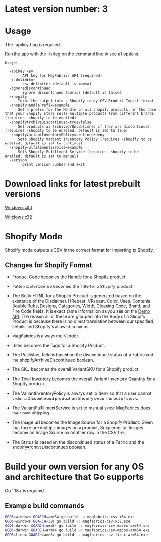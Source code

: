 # Latest version number: 3

# Usage

The -apikey flag is required.

Run the app with the -h flag on the command line to see all options.

```
Usage:

  -apikey key
        API key for MagFabrics API (required)
  -d delimiter
        csv delimiter (default is comma)
  -ignorediscontinued
        ignore discontinued fabrics (default is false)
  -shopify
      Turns the output into a Shopify-ready CSV Product Import format
  -shopifyHandlePrefix=example
      Set a prefix for the Handle on all shopify products, in the case that your Shopify store sells multiple products from different brands (requires -shopify to be enabled)
  -shopifyArchiveDiscontinued=true/false
      Set products as Archived/Unpublished if they are discontinued (requires -shopify to be enabled, default is set to true)
  -shopifyVariantInventoryPolicy=continue/deny
      Sets Shopify Variant Inventory Policy (requires -shopify to be enabled, default is set to continue)
  -shopifyFulfillmentService=example
      Sets Shopify Fulillment Service (requires -shopify to be enabled, default is set to manual)
  -version
        print version number and exit
```

# Download links for latest prebuilt versions

[Windows x64](https://images.magfabrics.com/apps/magfabrics-csv-amd64-v2.exe)

[Windows x32](https://images.magfabrics.com/apps/magfabrics-csv-386-v2.exe)

# Shopify Mode

Shopify mode outputs a CSV in the correct format for importing to Shopify.

## Changes for Shopify Format

- Product Code becomes the Handle for a Shopify product.

- PatternColorCombo becomes the Title for a Shopify product.

- The Body HTML for a Shopify Product is generated based on the existence of the Disclaimer, HRepeat, VRepeat, Color, Uses, Contents, Double Rubs, Designs, Categories, Width, Cleaning Code, Brand, and Fire Code fields. It is exact same information as you see on the [Demo API](demo.magfabrics.com). The reason all of these are grouped into the Body of a Shopify Product is because there is no direct translation between our specified details and Shopify's allowed columns.

- MagFabrics is always the Vendor.

- Uses becomes the Tags for a Shopify Product.

- The Published field is based on the discontinued status of a Fabric and the shopifyArchiveDiscontinued boolean.

- The SKU becomes the overall VariantSKU for a Shopify product.

- The Total Inventory becomes the overall Variant Inventory Quantity for a Shopify product.

- The VariantInventoryPolicy is always set to deny so that a user cannot order a Discontinued product on Shopify once it is out of stock.

- The VariantFulfillmentService is set to manual since MagFabrics does their own shipping.

- The Image url becomes the Image Source for a Shopify Product. Given that there are multiple images on a product, Supplemental Images become an Image Source on another row in the CSV file.

- The Status is based on the discontinued status of a Fabric and the shopifyArchiveDiscontinued boolean.

# Build your own version for any OS and architecture that Go supports

Go 1.18+ is required

## Example build commands

```bash
GOOS=windows GOARCH=amd64 go build -o magfabrics-csv-x64.exe
GOOS=windows GOARCH=386 go build -o magfabrics-csv-x32.exe
GOOS=darwin GOARCH=amd64 go build -o magfabrics-csv-macos-amd64.exe
GOOS=darwin GOARCH=arm64 go build -o magfabrics-csv-macos-arm64.exe
GOOS=linux GOARCH=amd64 go build -o magfabrics-csv-linux-arm64.exe
```
